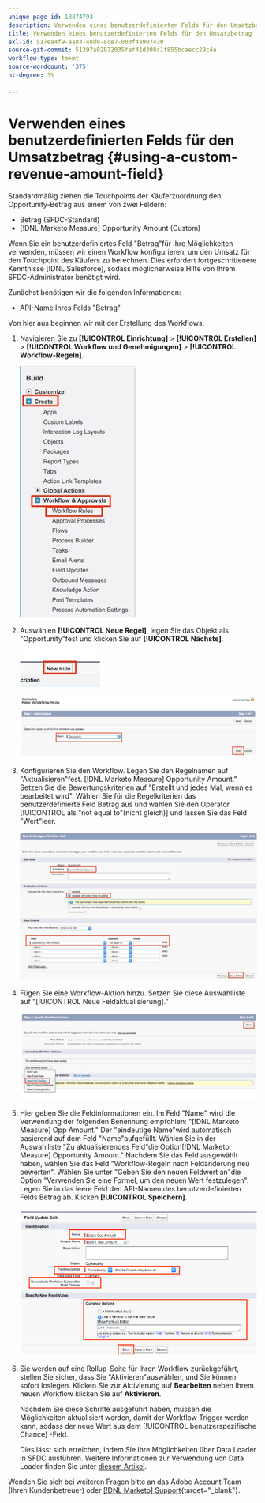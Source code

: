 ```yaml
---
unique-page-id: 18874793
description: Verwenden eines benutzerdefinierten Felds für den Umsatzbetrag - [!DNL Marketo Measure] - Produktdokumentation
title: Verwenden eines benutzerdefinierten Felds für den Umsatzbetrag
exl-id: 517ea4f9-aa83-48d0-8ce7-003f4a907430
source-git-commit: 51397a02872035fef41d308c1f855bcaecc29c4e
workflow-type: tm+mt
source-wordcount: '375'
ht-degree: 3%

---
```


# Verwenden eines benutzerdefinierten Felds für den Umsatzbetrag {#using-a-custom-revenue-amount-field}

Standardmäßig ziehen die Touchpoints der Käuferzuordnung den Opportunity-Betrag aus einem von zwei Feldern:

* Betrag (SFDC-Standard)
* [!DNL Marketo Measure] Opportunity Amount (Custom)

Wenn Sie ein benutzerdefiniertes Feld &quot;Betrag&quot;für Ihre Möglichkeiten verwenden, müssen wir einen Workflow konfigurieren, um den Umsatz für den Touchpoint des Käufers zu berechnen. Dies erfordert fortgeschrittenere Kenntnisse [!DNL Salesforce], sodass möglicherweise Hilfe von Ihrem SFDC-Administrator benötigt wird.

Zunächst benötigen wir die folgenden Informationen:

* API-Name Ihres Felds &quot;Betrag&quot;

Von hier aus beginnen wir mit der Erstellung des Workflows.

1. Navigieren Sie zu **[!UICONTROL Einrichtung]** > **[!UICONTROL Erstellen]** > **[!UICONTROL Workflow und Genehmigungen]** > **[!UICONTROL Workflow-Regeln]**.

   ![](assets/1.jpg)

1. Auswählen **[!UICONTROL Neue Regel]**, legen Sie das Objekt als &quot;Opportunity&quot;fest und klicken Sie auf **[!UICONTROL Nächste]**.

   ![](assets/2.jpg)

   ![](assets/3.jpg)

1. Konfigurieren Sie den Workflow. Legen Sie den Regelnamen auf &quot;Aktualisieren&quot;fest. [!DNL Marketo Measure] Opportunity Amount.&quot; Setzen Sie die Bewertungskriterien auf &quot;Erstellt und jedes Mal, wenn es bearbeitet wird&quot;. Wählen Sie für die Regelkriterien das benutzerdefinierte Feld Betrag aus und wählen Sie den Operator [!UICONTROL als &quot;not equal to&quot;(nicht gleich)] und lassen Sie das Feld &quot;Wert&quot;leer.

   ![](assets/4.jpg)

1. Fügen Sie eine Workflow-Aktion hinzu. Setzen Sie diese Auswahlliste auf &quot;[!UICONTROL Neue Feldaktualisierung].&quot;

   ![](assets/5.jpg)

1. Hier geben Sie die Feldinformationen ein. Im Feld &quot;Name&quot; wird die Verwendung der folgenden Benennung empfohlen: &quot;[!DNL Marketo Measure] Opp Amount.&quot; Der &quot;eindeutige Name&quot;wird automatisch basierend auf dem Feld &quot;Name&quot;aufgefüllt. Wählen Sie in der Auswahlliste &quot;Zu aktualisierendes Feld&quot;die Option[!DNL Marketo Measure] Opportunity Amount.&quot; Nachdem Sie das Feld ausgewählt haben, wählen Sie das Feld &quot;Workflow-Regeln nach Feldänderung neu bewerten&quot;. Wählen Sie unter &quot;Geben Sie den neuen Feldwert an&quot;die Option &quot;Verwenden Sie eine Formel, um den neuen Wert festzulegen&quot;. Legen Sie in das leere Feld den API-Namen des benutzerdefinierten Felds Betrag ab. Klicken **[!UICONTROL Speichern]**.

   ![](assets/6.png)

1. Sie werden auf eine Rollup-Seite für Ihren Workflow zurückgeführt, stellen Sie sicher, dass Sie &quot;Aktivieren&quot;auswählen, und Sie können sofort loslegen. Klicken Sie zur Aktivierung auf **Bearbeiten** neben Ihrem neuen Workflow klicken Sie auf **Aktivieren**.

   Nachdem Sie diese Schritte ausgeführt haben, müssen die Möglichkeiten aktualisiert werden, damit der Workflow Trigger werden kann, sodass der neue Wert aus dem [!UICONTROL benutzerspezifische Chance] -Feld.

   Dies lässt sich erreichen, indem Sie Ihre Möglichkeiten über Data Loader in SFDC ausführen. Weitere Informationen zur Verwendung von Data Loader finden Sie unter [diesem Artikel](/help/advanced-marketo-measure-features/custom-revenue-amount/using-data-loader-to-update-marketo-measure-custom-amount-field.md).

Wenden Sie sich bei weiteren Fragen bitte an das Adobe Account Team (Ihren Kundenbetreuer) oder [[!DNL Marketo] Support](https://nation.marketo.com/t5/support/ct-p/Support){target="_blank"}.
